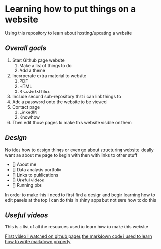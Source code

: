 # Learning how to put things on a website
Using this repository to learn about hosting/updating a website

## *Overall goals*
1. Start Github page website
    1. Make a list of things to do
    2. Add a theme
2. Incorperate extra material to website
   1. PDF
   2. HTML
   3. R code txt files
3. Include second sub-repository that i can link things to
4. Add a password onto the website to be viewed
5. Contact page
   1. LinkedIN
   2. Knowhow
6. Then edit those pages to make this website visible on them

## *Design*
No idea how to design things or even go about structuring website
Ideally want an about me page to begin with then with links to other stuff
- [] About me
- [] Data analysis portfolio
- [] Links to publications
- [] Useful videos
- [] Running pbs

In order to make this i need to first find a design and begin learning how to edit panels at the top 
I can do this in shiny apps but not sure how to do this 

## *Useful videos*
This is a list of all the resources used to learn how to make this website

[First video I watched on github pages](https://www.youtube.com/watch?v=o5g-lUuFgpg&ab_channel=TonyTeachesTech)
[the markdown code i used to learn how to write markdown properly](https://gist.github.com/allysonsilva/85fff14a22bbdf55485be947566cc09e)
